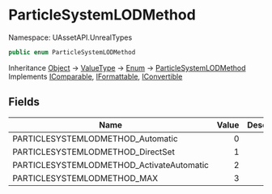 # ParticleSystemLODMethod

Namespace: UAssetAPI.UnrealTypes

```csharp
public enum ParticleSystemLODMethod
```

Inheritance [Object](https://docs.microsoft.com/en-us/dotnet/api/system.object) → [ValueType](https://docs.microsoft.com/en-us/dotnet/api/system.valuetype) → [Enum](https://docs.microsoft.com/en-us/dotnet/api/system.enum) → [ParticleSystemLODMethod](./uassetapi.unrealtypes.particlesystemlodmethod.md)<br>
Implements [IComparable](https://docs.microsoft.com/en-us/dotnet/api/system.icomparable), [IFormattable](https://docs.microsoft.com/en-us/dotnet/api/system.iformattable), [IConvertible](https://docs.microsoft.com/en-us/dotnet/api/system.iconvertible)

## Fields

| Name | Value | Description |
| --- | --: | --- |
| PARTICLESYSTEMLODMETHOD_Automatic | 0 |  |
| PARTICLESYSTEMLODMETHOD_DirectSet | 1 |  |
| PARTICLESYSTEMLODMETHOD_ActivateAutomatic | 2 |  |
| PARTICLESYSTEMLODMETHOD_MAX | 3 |  |
